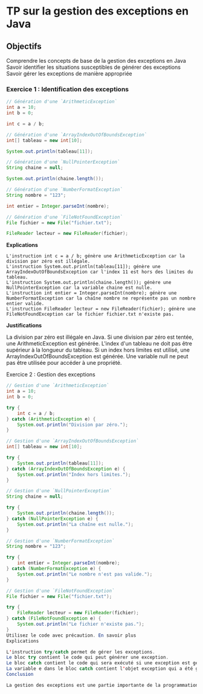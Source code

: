 
# TP sur la gestion des exceptions en Java

## Objectifs

Comprendre les concepts de base de la gestion des exceptions en Java
Savoir identifier les situations susceptibles de générer des exceptions
Savoir gérer les exceptions de manière appropriée

### Exercice 1 : Identification des exceptions

```Java
// Génération d'une `ArithmeticException`
int a = 10;
int b = 0;

int c = a / b;

// Génération d'une `ArrayIndexOutOfBoundsException`
int[] tableau = new int[10];

System.out.println(tableau[11]);

// Génération d'une `NullPointerException`
String chaine = null;

System.out.println(chaine.length());

// Génération d'une `NumberFormatException`
String nombre = "123";

int entier = Integer.parseInt(nombre);

// Génération d'une `FileNotFoundException`
File fichier = new File("fichier.txt");

FileReader lecteur = new FileReader(fichier);
```

**Explications**

```
L'instruction int c = a / b; génère une ArithmeticException car la division par zéro est illégale.
L'instruction System.out.println(tableau[11]); génère une ArrayIndexOutOfBoundsException car l'index 11 est hors des limites du tableau.
L'instruction System.out.println(chaine.length()); génère une NullPointerException car la variable chaine est nulle.
L'instruction int entier = Integer.parseInt(nombre); génère une NumberFormatException car la chaîne nombre ne représente pas un nombre entier valide.
L'instruction FileReader lecteur = new FileReader(fichier); génère une FileNotFoundException car le fichier fichier.txt n'existe pas.
```

**Justifications**

La division par zéro est illégale en Java. Si une division par zéro est tentée, une ArithmeticException est générée.
L'index d'un tableau ne doit pas être supérieur à la longueur du tableau. Si un index hors limites est utilisé, une ArrayIndexOutOfBoundsException est générée.
Une variable null ne peut pas être utilisée pour accéder à une propriété.

Exercice 2 : Gestion des exceptions

```Java
// Gestion d'une `ArithmeticException`
int a = 10;
int b = 0;

try {
    int c = a / b;
} catch (ArithmeticException e) {
    System.out.println("Division par zéro.");
}

// Gestion d'une `ArrayIndexOutOfBoundsException`
int[] tableau = new int[10];

try {
    System.out.println(tableau[11]);
} catch (ArrayIndexOutOfBoundsException e) {
    System.out.println("Index hors limites.");
}

// Gestion d'une `NullPointerException`
String chaine = null;

try {
    System.out.println(chaine.length());
} catch (NullPointerException e) {
    System.out.println("La chaîne est nulle.");
}

// Gestion d'une `NumberFormatException`
String nombre = "123";

try {
    int entier = Integer.parseInt(nombre);
} catch (NumberFormatException e) {
    System.out.println("Le nombre n'est pas valide.");
}

// Gestion d'une `FileNotFoundException`
File fichier = new File("fichier.txt");

try {
    FileReader lecteur = new FileReader(fichier);
} catch (FileNotFoundException e) {
    System.out.println("Le fichier n'existe pas.");
}
Utilisez le code avec précaution. En savoir plus
Explications

L'instruction try/catch permet de gérer les exceptions.
Le bloc try contient le code qui peut générer une exception.
Le bloc catch contient le code qui sera exécuté si une exception est générée.
La variable e dans le bloc catch contient l'objet exception qui a été généré.
Conclusion

La gestion des exceptions est une partie importante de la programmation en Java. Elle permet de garantir que le programme continue de s'exécuter même si une exception est générée
